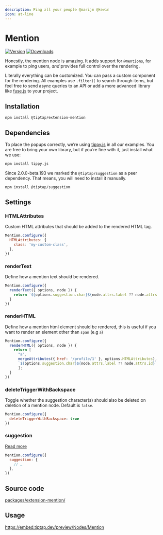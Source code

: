 ```yaml
---
description: Ping all your people @marijn @kevin
icon: at-line
---
```


# Mention
[![Version](https://img.shields.io/npm/v/@tiptap/extension-mention.svg?label=version)](https://www.npmjs.com/package/@tiptap/extension-mention)
[![Downloads](https://img.shields.io/npm/dm/@tiptap/extension-mention.svg)](https://npmcharts.com/compare/@tiptap/extension-mention?minimal=true)

Honestly, the mention node is amazing. It adds support for `@mentions`, for example to ping users, *and* provides full control over the rendering.

Literally everything can be customized. You can pass a custom component for the rendering.  All examples use `.filter()` to search through items, but feel free to send async queries to an API or add a more advanced library like [fuse.js](https://fusejs.io/) to your project.

## Installation
```bash
npm install @tiptap/extension-mention
```

## Dependencies
To place the popups correctly, we’re using [tippy.js](https://atomiks.github.io/tippyjs/) in all our examples. You are free to bring your own library, but if you’re fine with it, just install what we use:

```bash
npm install tippy.js
```

Since 2.0.0-beta.193 we marked the `@tiptap/suggestion` as a peer dependency. That means, you will need to install it manually.

```bash
npm install @tiptap/suggestion
```

## Settings

### HTMLAttributes
Custom HTML attributes that should be added to the rendered HTML tag.

```js
Mention.configure({
  HTMLAttributes: {
    class: 'my-custom-class',
  },
})
```

### renderText
Define how a mention text should be rendered.

```js
Mention.configure({
  renderText({ options, node }) {
    return `${options.suggestion.char}${node.attrs.label ?? node.attrs.id}`
  }
})
```

### renderHTML
Define how a mention html element should be rendered, this is useful if you want to render an element other than `span` (e.g `a`)

```js
Mention.configure({
  renderHTML({ options, node }) {
    return [
      "a",
      mergeAttributes({ href: '/profile/1' }, options.HTMLAttributes),
      `${options.suggestion.char}${node.attrs.label ?? node.attrs.id}`,
      ];
  }
})
```

### deleteTriggerWithBackspace
Toggle whether the suggestion character(s) should also be deleted on deletion of a mention node. Default is `false`.

```js
Mention.configure({
  deleteTriggerWithBackspace: true
})
```

### suggestion
[Read more](/api/utilities/suggestion)

```js
Mention.configure({
  suggestion: {
    // …
  },
})
```

## Source code
[packages/extension-mention/](https://github.com/ueberdosis/tiptap/blob/main/packages/extension-mention/)

## Usage
https://embed.tiptap.dev/preview/Nodes/Mention
